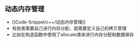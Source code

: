 ## 动态内存管理

- [[Code-Snippet/c++/动态内存管理]]
- 有些类需要自己进行内存分配，就需要定义自己的拷贝管理
- 比如在构造函数中使用了allocate类来进行内存分配和数据保存
